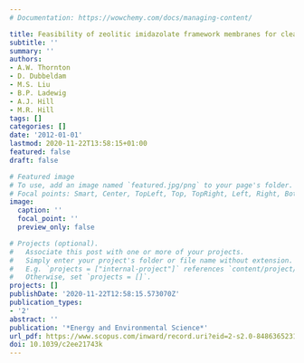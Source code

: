 ```yaml
---
# Documentation: https://wowchemy.com/docs/managing-content/

title: Feasibility of zeolitic imidazolate framework membranes for clean energy applications
subtitle: ''
summary: ''
authors:
- A.W. Thornton
- D. Dubbeldam
- M.S. Liu
- B.P. Ladewig
- A.J. Hill
- M.R. Hill
tags: []
categories: []
date: '2012-01-01'
lastmod: 2020-11-22T13:58:15+01:00
featured: false
draft: false

# Featured image
# To use, add an image named `featured.jpg/png` to your page's folder.
# Focal points: Smart, Center, TopLeft, Top, TopRight, Left, Right, BottomLeft, Bottom, BottomRight.
image:
  caption: ''
  focal_point: ''
  preview_only: false

# Projects (optional).
#   Associate this post with one or more of your projects.
#   Simply enter your project's folder or file name without extension.
#   E.g. `projects = ["internal-project"]` references `content/project/deep-learning/index.md`.
#   Otherwise, set `projects = []`.
projects: []
publishDate: '2020-11-22T12:58:15.573070Z'
publication_types:
- '2'
abstract: ''
publication: '*Energy and Environmental Science*'
url_pdf: https://www.scopus.com/inward/record.uri?eid=2-s2.0-84863652313&doi=10.1039%2fc2ee21743k&partnerID=40&md5=539b86aa812c383dc49f6c274664d323
doi: 10.1039/c2ee21743k
---
```

